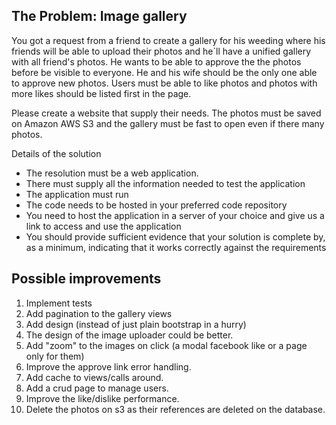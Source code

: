 ## The Problem: Image gallery

You got a request from a friend to create a gallery for his weeding where his friends will be able to upload their photos and he`ll have a unified gallery with all friend's photos.
He wants to be able to approve the the photos before be visible to everyone. He and his wife should be the only one able to approve new photos.
Users must be able to like photos and photos with more likes should be listed first in the page.

Please create a website that supply their needs. The photos must be saved on Amazon AWS S3 and the gallery must be fast to open even if there many photos.


Details of the solution
- The resolution must be a web application.
- There must supply all the information needed to test the application
- The application must run
- The code needs to be hosted in your preferred code repository
- You need to host the application in a server of your choice and give us a link to access and use the application
- You should provide sufficient evidence that your solution is complete by, as a minimum, indicating that it works correctly against the requirements


## Possible improvements
1. Implement tests
2. Add pagination to the gallery views
3. Add design (instead of just plain bootstrap in a hurry)
4. The design of the image uploader could be better.
5. Add "zoom" to the images on click (a modal facebook like or a page only for them)
6. Improve the approve link error handling.
7. Add cache to views/calls around.
8. Add a crud page to manage users.
9. Improve the like/dislike performance.
10. Delete the photos on s3 as their references are deleted on the database.